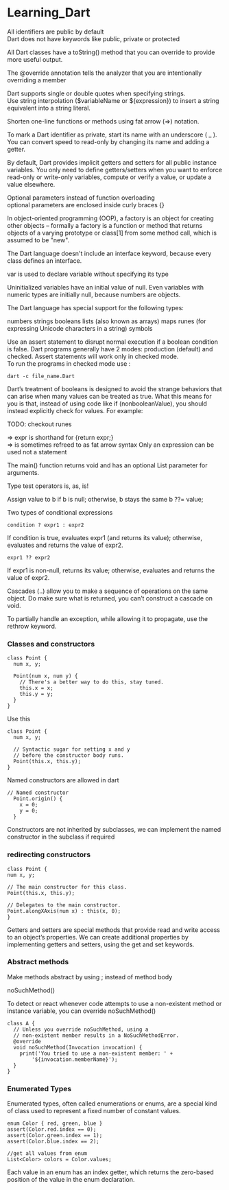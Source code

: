 # Learning_Dart

All identifiers are public by default   
Dart does not have keywords like public, private or protected    

 All Dart classes have a toString() method that you can override to provide more useful output.    

 The @override annotation tells the analyzer that you are intentionally overriding a member    

 Dart supports single or double quotes when specifying strings.     
 Use string interpolation ($variableName or ${expression}) to insert a string equivalent into a string literal.    

 Shorten one-line functions or methods using fat arrow (=>) notation.     


 To mark a Dart identifier as private, start its name with an underscore ( _ ). You can convert speed to read-only by changing its name and adding a getter.    

 By default, Dart provides implicit getters and setters for all public instance variables. You only need to define getters/setters when you want to enforce read-only or write-only variables, compute or verify a value, or update a value elsewhere.     


Optional parameters instead of function overloading  
optional parameters are enclosed inside curly braces {}    



  In object-oriented programming (OOP), a factory is an object for creating other objects – formally a factory is a function or method that returns objects of a varying prototype or class[1] from some method call, which is assumed to be "new".   


The Dart language doesn't include an interface keyword, because every class defines an interface.    

var is used to declare variable without specifying its type   

Uninitialized variables have an initial value of null. Even variables with numeric types are initially null, because numbers are objects.   


The Dart language has special support for the following types:

numbers
strings
booleans
lists (also known as arrays)
maps
runes (for expressing Unicode characters in a string)
symbols


Use an assert statement to disrupt normal execution if a boolean condition is false.
Dart programs generally have 2 modes: production (default) and checked. Assert statements will work only in checked mode.   
To run the programs in checked mode use :
```
dart -c file_name.Dart
```     





Dart’s treatment of booleans is designed to avoid the strange behaviors that can arise when many values can be treated as true. What this means for you is that, instead of using code like if (nonbooleanValue), you should instead explicitly check for values. For example:

TODO: checkout runes

=> expr is shorthand for {return expr;}   
=> is sometimes refreed to as fat arrow syntax
Only an expression can be used not a statement   

The main() function returns void and has an optional List<String> parameter for arguments.     


Type test operators
is, as, is!

Assign value to b if b is null; otherwise, b stays the same
b ??= value;    

Two types of conditional expressions
```
condition ? expr1 : expr2
```
If condition is true, evaluates expr1 (and returns its value); otherwise, evaluates and returns the value of expr2.
```
expr1 ?? expr2
```
If expr1 is non-null, returns its value; otherwise, evaluates and returns the value of expr2.     




Cascades (..) allow you to make a sequence of operations on the same object. Do make sure what is returned,  you can’t construct a cascade on void.

To partially handle an exception, while allowing it to propagate, use the rethrow keyword.      


### Classes and constructors
```
class Point {
  num x, y;

  Point(num x, num y) {
    // There's a better way to do this, stay tuned.
    this.x = x;
    this.y = y;
  }
}
```

Use this
```
class Point {
  num x, y;

  // Syntactic sugar for setting x and y
  // before the constructor body runs.
  Point(this.x, this.y);
}
```

Named constructors are allowed in dart
```
// Named constructor
  Point.origin() {
    x = 0;
    y = 0;
  }
  ```

  Constructors are not inherited by subclasses, we can implement the named constructor in the subclass if required    

  ### redirecting constructors
  ```
  class Point {
  num x, y;

  // The main constructor for this class.
  Point(this.x, this.y);

  // Delegates to the main constructor.
  Point.alongXAxis(num x) : this(x, 0);
}
```


Getters and setters are special methods that provide read and write access to an object’s properties. We can create additional properties by implementing getters and setters, using the get and set keywords.    


### Abstract methods
Make methods abstract by using ; instead of method body



noSuchMethod()

To detect or react whenever code attempts to use a non-existent method or instance variable, you can override noSuchMethod()
```
class A {
  // Unless you override noSuchMethod, using a
  // non-existent member results in a NoSuchMethodError.
  @override
  void noSuchMethod(Invocation invocation) {
    print('You tried to use a non-existent member: ' +
        '${invocation.memberName}');
  }
}
```


### Enumerated Types
Enumerated types, often called enumerations or enums, are a special kind of class used to represent a fixed number of constant values.

```
enum Color { red, green, blue }
assert(Color.red.index == 0);
assert(Color.green.index == 1);
assert(Color.blue.index == 2);

//get all values from enum
List<Color> colors = Color.values;

```
Each value in an enum has an index getter, which returns the zero-based position of the value in the enum declaration.
